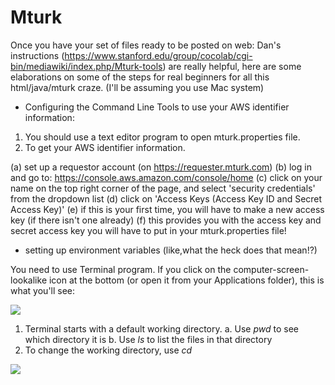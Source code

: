 Mturk
========================================================
Once you have your set of files ready to be posted on web:
Dan's instructions (https://www.stanford.edu/group/cocolab/cgi-bin/mediawiki/index.php/Mturk-tools) are really helpful, here are some elaborations on some of the steps for real beginners for all this html/java/mturk craze. (I'll be assuming you use Mac system)

* Configuring the Command Line Tools to use your AWS identifier information:

1. You should use a text editor program to open mturk.properties file.
2. To get your AWS identifier information.

  (a) set up a requestor account (on https://requester.mturk.com)
  (b) log in and go to: https://console.aws.amazon.com/console/home
  (c) click on your name on the top right corner of the page, and select 'security credentials' from the dropdown list
  (d) click on 'Access Keys (Access Key ID and Secret Access Key)'
  (e) if this is your first time, you will have to make a new access key (if there isn't one already)
  (f) this provides you with the access key and secret access key you will have to put in your mturk.properties file!
  
* setting up environment variables (like,what the heck does that mean!?)

You need to use Terminal program. If you click on the computer-screen-lookalike icon at the bottom (or open it from your Applications folder), this is what you'll see:

<img src='http://www.stanford.edu/~ejyoon/misc/terminal1.png'>

1. Terminal starts with a default working directory.
  a. Use *pwd* to see which directory it is
  b. Use *ls* to list the files in that directory
2. To change the working directory, use *cd*

<img src='http://www.stanford.edu/~ejyoon/misc/terminal2.png'>



